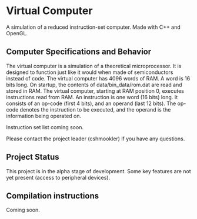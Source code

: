# Virtual Computer
A simulation of a reduced instruction-set computer. Made with C++ and OpenGL.

## Computer Specifications and Behavior
The virtual computer is a simulation of a theoretical microprocessor. It is designed to function just like it would when made of semiconductors instead of code. The virtual computer has 4096 words of RAM. A word is 16 bits long. On startup, the contents of data/bin_data/rom.dat are read and stored in RAM. The virtual computer, starting at RAM position 0, executes instructions read from RAM. An instruction is one word (16 bits) long. It consists of an op-code (first 4 bits), and an operand (last 12 bits). The op-code denotes the instruction to be executed, and the operand is the information being operated on.

Instruction set list coming soon.

Please contact the project leader (cshmookler) if you have any questions.

## Project Status
This project is in the alpha stage of development. Some key features are not yet present (access to peripheral devices).

## Compilation instructions
Coming soon.
